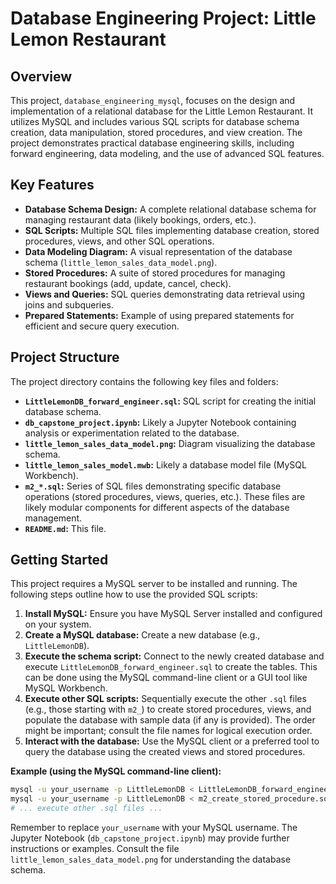 # Database Engineering Project: Little Lemon Restaurant

## Overview

This project, `database_engineering_mysql`, focuses on the design and implementation of a relational database for the Little Lemon Restaurant.  It utilizes MySQL and includes various SQL scripts for database schema creation, data manipulation, stored procedures, and view creation. The project demonstrates practical database engineering skills, including forward engineering, data modeling, and the use of advanced SQL features.


## Key Features

* **Database Schema Design:** A complete relational database schema for managing restaurant data (likely bookings, orders, etc.).
* **SQL Scripts:**  Multiple SQL files implementing database creation, stored procedures, views, and other SQL operations.
* **Data Modeling Diagram:** A visual representation of the database schema (`little_lemon_sales_data_model.png`).
* **Stored Procedures:**  A suite of stored procedures for managing restaurant bookings (add, update, cancel, check).
* **Views and Queries:** SQL queries demonstrating data retrieval using joins and subqueries.
* **Prepared Statements:** Example of using prepared statements for efficient and secure query execution.


## Project Structure

The project directory contains the following key files and folders:

* **`LittleLemonDB_forward_engineer.sql`:**  SQL script for creating the initial database schema.
* **`db_capstone_project.ipynb`:**  Likely a Jupyter Notebook containing analysis or experimentation related to the database.
* **`little_lemon_sales_data_model.png`:**  Diagram visualizing the database schema.
* **`little_lemon_sales_model.mwb`:**  Likely a database model file (MySQL Workbench).
* **`m2_*.sql`:**  Series of SQL files demonstrating specific database operations (stored procedures, views, queries, etc.).  These files are likely modular components for different aspects of the database management.
* **`README.md`:** This file.


## Getting Started

This project requires a MySQL server to be installed and running.  The following steps outline how to use the provided SQL scripts:

1. **Install MySQL:** Ensure you have MySQL Server installed and configured on your system.
2. **Create a MySQL database:** Create a new database (e.g., `LittleLemonDB`).
3. **Execute the schema script:** Connect to the newly created database and execute `LittleLemonDB_forward_engineer.sql` to create the tables.  This can be done using the MySQL command-line client or a GUI tool like MySQL Workbench.
4. **Execute other SQL scripts:**  Sequentially execute the other `.sql` files (e.g., those starting with `m2_`) to create stored procedures, views, and populate the database with sample data (if any is provided).  The order might be important; consult the file names for logical execution order.
5. **Interact with the database:** Use the MySQL client or a preferred tool to query the database using the created views and stored procedures.

**Example (using the MySQL command-line client):**

```bash
mysql -u your_username -p LittleLemonDB < LittleLemonDB_forward_engineer.sql
mysql -u your_username -p LittleLemonDB < m2_create_stored_procedure.sql
# ... execute other .sql files ...
```

Remember to replace `your_username` with your MySQL username.  The Jupyter Notebook (`db_capstone_project.ipynb`) may provide further instructions or examples.  Consult the file `little_lemon_sales_data_model.png` for understanding the database schema.
